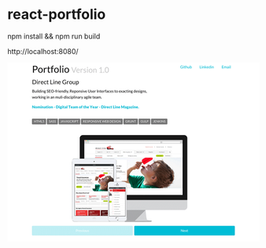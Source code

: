 # react-portfolio

npm install && npm run build

http://localhost:8080/

<img src="/preview.png?raw=true" alt="Preview" style="max-width: 512px;"/>
